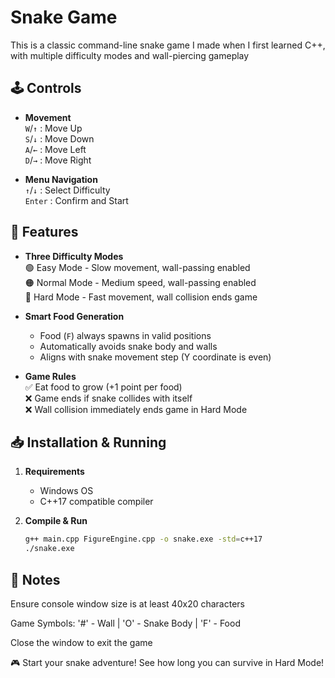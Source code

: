 # Snake Game

This is a classic command-line snake game I made when I first learned C++, with multiple difficulty modes and wall-piercing gameplay

## 🕹️ Controls
- **Movement**  
  `W`/`↑` : Move Up  
  `S`/`↓` : Move Down  
  `A`/`←` : Move Left  
  `D`/`→` : Move Right  

- **Menu Navigation**  
  `↑`/`↓` : Select Difficulty  
  `Enter` : Confirm and Start  

## 🌟 Features
- **Three Difficulty Modes**  
  🟢 Easy Mode - Slow movement, wall-passing enabled  
  🟠 Normal Mode - Medium speed, wall-passing enabled  
  🔴 Hard Mode - Fast movement, wall collision ends game  

- **Smart Food Generation**  
  - Food (`F`) always spawns in valid positions  
  - Automatically avoids snake body and walls  
  - Aligns with snake movement step (Y coordinate is even)  

- **Game Rules**  
  ✅ Eat food to grow (+1 point per food)  
  ❌ Game ends if snake collides with itself  
  ❌ Wall collision immediately ends game in Hard Mode  

## 📥 Installation & Running
1. **Requirements**  
   - Windows OS  
   - C++17 compatible compiler  

2. **Compile & Run**  
   ```bash
   g++ main.cpp FigureEngine.cpp -o snake.exe -std=c++17
   ./snake.exe
## 📌 Notes
Ensure console window size is at least 40x20 characters

Game Symbols:
'#' - Wall | 'O' - Snake Body | 'F' - Food

Close the window to exit the game

🎮 Start your snake adventure! See how long you can survive in Hard Mode!
